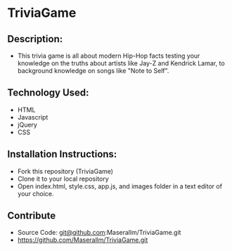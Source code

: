 # TriviaGame

## Description: 
* This trivia game is all about modern Hip-Hop facts testing your knowledge on the truths about artists like Jay-Z and Kendrick Lamar, to background knowledge on songs like "Note to Self". 

## Technology Used:
* HTML
* Javascript
* jQuery
* CSS


## Installation Instructions:
* Fork this repository (TriviaGame)
* Clone it to your local repository
* Open index.html, style.css, app.js, and images folder in a text editor of your choice.

## Contribute
* Source Code: git@github.com:Maserallm/TriviaGame.git
* https://github.com/Maserallm/TriviaGame.git
